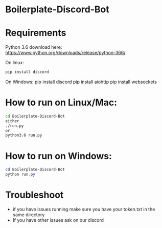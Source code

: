 # Boilerplate-Discord-Bot

# Requirements

Python 3.6
download here: https://www.python.org/downloads/release/python-366/

On linux:
```bash
pip install discord
```

On Windows:
pip install discord
pip install aiohttp
pip install websockets

# How to run on Linux/Mac:

```bash
cd Boilerplate-Discord-Bot
either
./run.py
or
python3.6 run.py
```

# How to run on Windows:

```powershell
cd Boilerplate-Discord-Bot
python run.py
```

# Troubleshoot

 - if you have issues running make sure you have your token.txt in the same directory
 - If you have other issues ask on our discord
